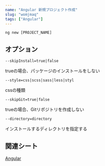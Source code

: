 ```yaml
---
name: "Angular 新規プロジェクト作成"
slug: "womjmaq"
tags: ["Angular"]
---
```


```
ng new [PROJECT_NAME]
```


## オプション

```
--skipInstall=true|false
```

trueの場合、パッケージのインストールをしない

```
--style=css|scss|sass|less|styl
```

cssの種類

```
--skipGit=true|false
```

trueの場合、Gitリポジトリを作成しない

```
--directory=directory
```

インストールするディレクトリを指定する


## 関連シート

[Angular](https://hackersheet.com/rrombjd/sheets/jmvjuus)

